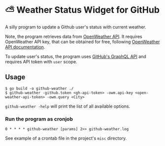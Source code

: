 # :partly_sunny: Weather Status Widget for GitHub

A silly program to update a Github user's status with current weather.

Note, the program retrieves data from [OpenWeather API](https://openweathermap.org). It requires OpenWeather API key,
that can be obtained for free, following [OpenWeather API documentation][1].

To update user's status, the program uses [GitHub's GraphQL API](https://developer.github.com/v4/) and requires API
token with `user` scope.

## Usage

```
$ go build -o github-weather ./
$ github-weather -github.token <gh-api-token> -owm.api-key <open-weather-api-token> -owm.query <City>
```

`github-weather -help` will print the list of all available options.

### Run the program as cronjob

```
0 * * * * github-weather [params] 2>> github-weather.log
```

See example of a crontab file in the project's `misc` directory.

[1]: https://openweathermap.org/api
